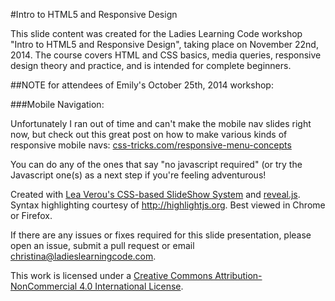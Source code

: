 #Intro to HTML5 and Responsive Design

This slide content was created for the Ladies Learning Code workshop "Intro to HTML5 and Responsive Design", taking place on November 22nd, 2014. The course covers HTML and CSS basics, media queries, responsive design theory and practice, and is intended for complete beginners.

##NOTE for attendees of Emily's October 25th, 2014 workshop: 

###Mobile Navigation:

Unfortunately I ran out of time and can't make the mobile nav slides right now, but check out this great post on how to make various kinds of responsive mobile navs: [css-tricks.com/responsive-menu-concepts](http://css-tricks.com/responsive-menu-concepts)

You can do any of the ones that say "no javascript required" (or try the Javascript one(s) as a next step if you're feeling adventurous!


Created with <a href="https://github.com/LeaVerou/csss/sample-slideshow.html">Lea Verou's CSS-based SlideShow System</a> and <a href="http://lab.hakim.se/reveal-js/">reveal.js</a>. Syntax highlighting courtesy of http://highlightjs.org. Best viewed in Chrome or Firefox.

If there are any issues or fixes required for this slide presentation, please open an issue, submit a pull request or email [christina@ladieslearningcode.com](mailto:christina@ladieslearningcode.com).

This work is licensed under a <a rel="license" href="http://creativecommons.org/licenses/by-nc/4.0/">Creative Commons Attribution-NonCommercial 4.0 International License</a>.
